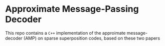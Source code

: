 # Approximate Message-Passing Decoder 

This repo contains a `C++` implementation of the approimate message-decoder (AMP) on sparse superposition codes, based on these two papers 